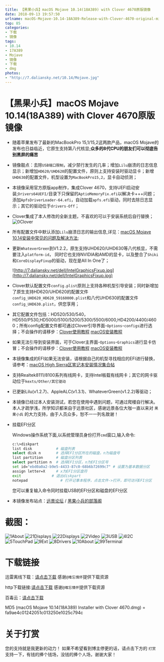 ```yaml
---
title: 【黑果小兵】macOS Mojave 10.14(18A389) with Clover 4670原版镜像
date: 2018-09-13 19:57:50
urlname: macOS-Mojave-10.14-18A389-Release-with-Clover-4670-original-mirror
top: 85
categories:
- 下载
- 镜像
tags:
- 10.14
- 17A389
- Mojave
- 镜像
- 下载
- dmg
photos:
- "http://7.daliansky.net/10.14/Mojave.jpg"
---
```


# 【黑果小兵】macOS Mojave 10.14(18A389) with Clover 4670原版镜像

- 随着苹果发布了最新的MacBookPro 15,1/15,2这两款产品，macOS Mojave的发布也日益临近，它原生支持第八代核显;**众多的8代CPU的朋友们可以彻底告别黑屏的痛苦**

- 镜像靓点：去除`USB端口限制`，减少禁行发生的几率；增加`Lilu`崩溃的日志信息显示；新增加`HD620/UHD620`的配置文件，原则上支持安装时驱动显卡；新增`UHD630`的配置文件，机型设置为`MacBookPro15,2`，显卡自动侦测；

- 本镜像采用官方原版app制作，集成Clover 4670，支持UEFI启动安装;`Drivers64UEFI/`目录下只保留的`AptioMemoryFix.efi`以解决卡+++问题；添加`ApfsDriverLoader-64.efi`，自动加载`apfs.efi`驱动，同时去除日志显示；其它的驱动位于`drivers-Off`；

- Clover集成了本人修改的全新主题，不喜欢的可以于安装系统后自行替换；![0Clover](http://7.daliansky.net/10.14GM/0Clover.png)

- 所有配置文件中默认添加`Lilu`崩溃日志的输出信息,详见：[macOS Mojave 10.14安装中常见的问题及解决方法](https://blog.daliansky.net/Common-problems-and-solutions-in-macOS-Mojave-10.14-installation.html);

- 更新`WhateverGreen`到V1.2.2，原生支持UHD620/UHD630等八代核显，不需要注入`platform-id`， 同时它也支持NVIDIA和AMD的显卡，以及整合了`Shiki`和`CoreDisplayFixup`的驱动，现在是All In One了；

  ![http://7.daliansky.net/dell/IntelGraphicsFixup.jpg](http://7.daliansky.net/dell/IntelGraphicsFixup.jpg)

- Clover默认配置文件`config.plist`原则上支持各种机型引导安装；同时新增加了原生支持HD620/UHD620的配置文件`config_UHD620_HD620_59160000.plist`和八代UHD630的配置文件`config_UHD630.plist`，供您享用；

- 其它配置文件包括：HD520/530/540，HD550/P530,HD5000/5100/5200/5300/5500/6000,HD4200/4400/4600；所有config配置文件都可通过Clover引导界面-`Options`-`configs`进行选择；不会操作的请移步：[Clover使用教程](https://blog.daliansky.net/clover-user-manual.html) [macOS安装教程](https://blog.daliansky.net/MacOS-installation-tutorial-XiaoMi-Pro-installation-process-records.html) 

- 如果无法引导到安装界面，可于Clover主界面-`Options`-`Graphics`进行显卡仿冒；不会操作的请移步：[Clover使用教程](https://blog.daliansky.net/clover-user-manual.html) [macOS安装教程](https://blog.daliansky.net/MacOS-installation-tutorial-XiaoMi-Pro-installation-process-records.html) 

- 本镜像集成的EFI如果无法安装，请根据自己的机型寻找相应的EFI进行替换，请参考：[macOS High Sierra区笔记本安装情况集合帖](http://bbs.pcbeta.com/viewthread-1753483-1-1.html)

- 支持Realtek8111/8100系列有线网卡，支持Intel板载有线网卡；其它的网卡驱动位于`kexts/Other/其它驱动`

- 已更新Lilu(v1.2.7)、AppleALC(v1.3.1)、WhateverGreen(v1.2.2)等驱动；

- 本镜像已经过本人安装测试，若您在使用中遇到问题，可通过爬楼自行解决。本人才疏学浅，所学知识都来自于远景社区，感谢远景各位大咖一直以来对 `黑果小兵` 的大力支持，由于人员众多，恕不一一列名致谢！

- 挂载EFI分区

  Windows操作系统下面,以系统管理员身份打开`cmd`窗口,输入命令:

  ```sh
  c:\>diskpart
  list disk           # 磁盘列表
  select disk n       # 选择EFI分区所在的磁盘，n为磁盘号
  list partition      # 磁盘分区列表
  select partition n  # 选择EFI分区，n为EFI分区号
  set id="ebd0a0a2-b9e5-4433-87c0-68b6b72699c7"	# 设置为基本数据分区
  assign letter=X     # x为EFI分区盘符
  exit				# 退出diskpart
  notepad				# 打开记事本程序，点击文件->打开，即可访问EFI分区
  ```

  您可以重复输入命令同时挂载USB的EFI分区和磁盘的EFI分区

- 本镜像发布站点：[远景论坛](http://bbs.pcbeta.com/forum.php?gid=86) / [黑果小兵的部落阁](https://blog.daliansky.net)

# 截图：

![1About](http://7.daliansky.net/10.14GM/1About.png)
![21Displays](http://7.daliansky.net/10.14GM/21Displays.png)
![22Displays](http://7.daliansky.net/10.14GM/22Displays.png)
![2Video](http://7.daliansky.net/10.14GM/2Video.png)
![3USB](http://7.daliansky.net/10.14GM/3USB.png)
![4I2C](http://7.daliansky.net/10.14GM/4I2C.png)
![5TouchPad](http://7.daliansky.net/10.14GM/5TouchPad.png)
![9Ext](http://7.daliansky.net/10.14GM/9Ext.png)
![8Drivers](http://7.daliansky.net/10.14GM/8Drivers.png)
![10About](http://7.daliansky.net/10.14GM/10About.png)
![99Terminal](http://7.daliansky.net/10.14GM/99Terminal.png)

# 下载链接

迅雷离线下载：[请点击下载](https://mirrors.dtops.cc/iso/MacOS/daliansky_macos/macOS%20Mojave%2010.14%2818A389%29%20Installer%20with%20Clover%204670.dmg) 感谢`@难忘情怀`提供下载资源

http下载链接:[请点击下载](https://mirrors.dtops.cc/iso/MacOS/daliansky_macos/) 感谢`@难忘情怀`提供下载资源

百毒云：[请点击下载](https://pan.baidu.com/s/1TDxM3jOlVYy1VhsHxAQQdg)

MD5 (macOS Mojave 10.14(18A389) Installer with Clover 4670.dmg) = fa9ae4c01242051c013250e1025c794c

# 关于打赏

您的支持就是我更新的动力！
如果不希望看到博主停更的话，请点击下方的 `打赏` 支持一下，有钱的捧个钱场，没钱的捧个人场，谢谢大家！


